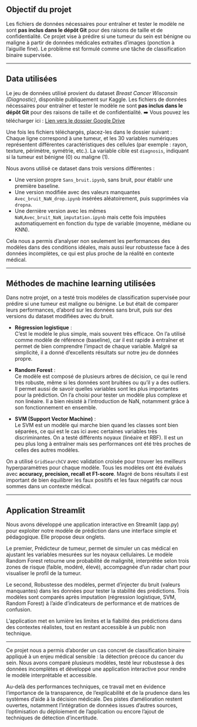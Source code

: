  ## Objectif du projet
 
 Les fichiers de données nécessaires pour entraîner et tester le modèle ne sont **pas inclus dans le dépôt Git** pour des raisons de taille et de confidentialité.
 Ce projet vise à prédire si une tumeur du sein est bénigne ou maligne à partir de données médicales extraites d’images (ponction à l’aiguille fine). Le problème est formulé comme une tâche de classification binaire supervisée.
 
 ---
 
 ## Data utilisées
 
 Le jeu de données utilisé provient du dataset *Breast Cancer Wisconsin (Diagnostic)*, disponible publiquement sur Kaggle. Les fichiers de données nécessaires pour entraîner et tester le modèle ne sont **pas inclus dans le dépôt Git** pour des raisons de taille et de confidentialité.
 ➡️ Vous pouvez les télécharger ici : [Lien vers le dossier Google Drive](https://drive.google.com/drive/folders/12JTnZtRQbY2GckIkGjPtzhvGKnOrSTf8?usp=share_link)
 
 Une fois les fichiers téléchargés, placez-les dans le dossier suivant :
 Chaque ligne correspond à une tumeur, et les 30 variables numériques représentent différentes caractéristiques des cellules (par exemple : rayon, texture, périmètre, symétrie, etc.). La variable cible est `diagnosis`, indiquant si la tumeur est bénigne (0) ou maligne (1).
 
 Nous avons utilisé ce dataset dans trois versions différentes :
 - Une version propre `Sans_bruit.ipynb`, sans bruit, pour établir une première baseline.
 - Une version modifiée avec des valeurs manquantes `Avec_bruit_NaN_drop.ipynb` insérées aléatoirement, puis supprimées via `dropna`.
 - Une dernière version avec les mêmes `NaN`,`Avec_bruit_NaN_imputation.ipynb` mais cette fois imputées automatiquement en fonction du type de variable (moyenne, médiane ou KNN).
 
 Cela nous a permis d’analyser non seulement les performances des modèles dans des conditions idéales, mais aussi leur robustesse face à des données incomplètes, ce qui est plus proche de la réalité en contexte médical.
 
 ---
 
 ## Méthodes de machine learning utilisées
 
 Dans notre projet, on a testé trois modèles de classification supervisée pour prédire si une tumeur est maligne ou bénigne. Le but était de comparer leurs performances, d’abord sur les données sans bruit, puis sur des versions du dataset modifiées avec du bruit.
 
 - **Régression logistique** :  
   C’est le modèle le plus simple, mais souvent très efficace. On l’a utilisé comme modèle de référence (baseline), car il est rapide à entraîner et permet de bien comprendre l’impact de chaque variable. Malgré sa simplicité, il a donné d’excellents résultats sur notre jeu de données propre.
 
 - **Random Forest** :  
   Ce modèle est composé de plusieurs arbres de décision, ce qui le rend très robuste, même si les données sont bruitées ou qu’il y a des outliers. Il permet aussi de savoir quelles variables sont les plus importantes pour la prédiction. On l’a choisi pour tester un modèle plus complexe et non linéaire. Il a bien résisté à l’introduction de NaN, notamment grâce à son fonctionnement en ensemble.
 
 - **SVM (Support Vector Machine)** :  
   Le SVM est un modèle qui marche bien quand les classes sont bien séparées, ce qui est le cas ici avec certaines variables très discriminantes. On a testé différents noyaux (linéaire et RBF). Il est un peu plus long à entraîner mais ses performances ont été très proches de celles des autres modèles.
 
 On a utilisé `GridSearchCV` avec validation croisée pour trouver les meilleurs hyperparamètres pour chaque modèle. Tous les modèles ont été évalués avec **accuracy, precision, recall et F1-score**. Magré de bons résultats il est important de bien équilibrer les faux positifs et les faux négatifs car nous sommes dans un contexte médical.
 
 
 ---


## Application Streamlit
Nous avons développé une application interactive en Streamlit (app.py) pour exploiter notre modèle de prédiction dans une interface simple et pédagogique. Elle propose deux onglets.

Le premier, Prédicteur de tumeur, permet de simuler un cas médical en ajustant les variables mesurées sur les noyaux cellulaires. Le modèle Random Forest retourne une probabilité de malignité, interprétée selon trois zones de risque (faible, modéré, élevé), accompagnée d’un radar chart pour visualiser le profil de la tumeur.

Le second, Robustesse des modèles, permet d’injecter du bruit (valeurs manquantes) dans les données pour tester la stabilité des prédictions. Trois modèles sont comparés après imputation (régression logistique, SVM, Random Forest) à l’aide d’indicateurs de performance et de matrices de confusion.

L’application met en lumière les limites et la fiabilité des prédictions dans des contextes réalistes, tout en restant accessible à un public non technique.


---

Ce projet nous a permis d’aborder un cas concret de classification binaire appliqué à un enjeu médical sensible : la détection précoce du cancer du sein. Nous avons comparé plusieurs modèles, testé leur robustesse à des données incomplètes et développé une application interactive pour rendre le modèle interprétable et accessible.

Au-delà des performances techniques, ce travail met en évidence l’importance de la transparence, de l’explicabilité et de la prudence dans les systèmes d’aide à la décision médicale. Des pistes d’amélioration restent ouvertes, notamment l’intégration de données issues d’autres sources, l’optimisation du déploiement de l’application ou encore l’ajout de techniques de détection d’incertitude.